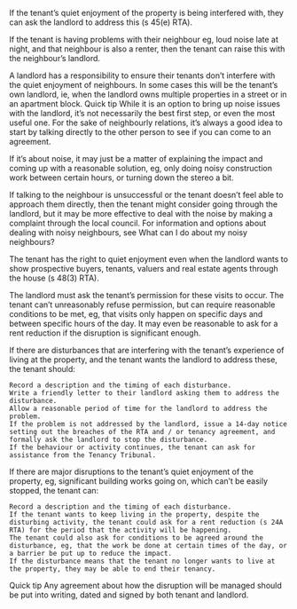 

If the tenant’s quiet enjoyment of the property is being interfered with, they can ask the landlord to address this (s 45(e) RTA).

If the tenant is having problems with their neighbour eg, loud noise late at night, and that neighbour is also a renter, then the tenant can raise this with the neighbour’s landlord.

A landlord has a responsibility to ensure their tenants don’t interfere with the quiet enjoyment of neighbours. In some cases this will be the tenant’s own landlord, ie, when the landlord owns multiple properties in a street or in an apartment block.
Quick tip
While it is an option to bring up noise issues with the landlord, it’s not necessarily the best first step, or even the most useful one. For the sake of neighbourly relations, it’s always a good idea to start by talking directly to the other person to see if you can come to an agreement.

If it’s about noise, it may just be a matter of explaining the impact and coming up with a reasonable solution, eg, only doing noisy construction work between certain hours, or turning down the stereo a bit.

If talking to the neighbour is unsuccessful or the tenant doesn’t feel able to approach them directly, then the tenant might consider going through the landlord, but it may be more effective to deal with the noise by making a complaint through the local council. For information and options about dealing with noisy neighbours, see What can I do about my noisy neighbours?

The tenant has the right to quiet enjoyment even when the landlord wants to show prospective buyers, tenants, valuers and real estate agents through the house (s 48(3) RTA).

The landlord must ask the tenant’s permission for these visits to occur. The tenant can’t unreasonably refuse permission, but can require reasonable conditions to be met, eg, that visits only happen on specific days and between specific hours of the day. It may even be reasonable to ask for a rent reduction if the disruption is significant enough.

If there are disturbances that are interfering with the tenant’s experience of living at the property, and the tenant wants the landlord to address these, the tenant should:

    Record a description and the timing of each disturbance.
    Write a friendly letter to their landlord asking them to address the disturbance.
    Allow a reasonable period of time for the landlord to address the problem.
    If the problem is not addressed by the landlord, issue a 14-day notice setting out the breaches of the RTA and / or tenancy agreement, and formally ask the landlord to stop the disturbance.
    If the behaviour or activity continues, the tenant can ask for assistance from the Tenancy Tribunal.

If there are major disruptions to the tenant’s quiet enjoyment of the property, eg, significant building works going on, which can’t be easily stopped, the tenant can:

    Record a description and the timing of each disturbance.
    If the tenant wants to keep living in the property, despite the disturbing activity, the tenant could ask for a rent reduction (s 24A RTA) for the period that the activity will be happening.
    The tenant could also ask for conditions to be agreed around the disturbance, eg, that the work be done at certain times of the day, or a barrier be put up to reduce the impact.
    If the disturbance means that the tenant no longer wants to live at the property, they may be able to end their tenancy.

Quick tip
Any agreement about how the disruption will be managed should be put into writing, dated and signed by both tenant and landlord.
